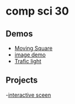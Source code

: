# comp sci 30

## Demos
- [Moving Square](movingsquare)
- [image demo](image-demo)
- [Trafic light](traffic-light)
  
## Projects
-[interactive sceen](interactivesceen)

